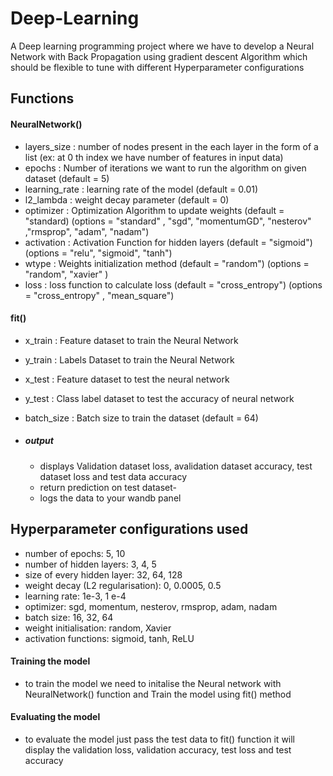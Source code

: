 

# Deep-Learning


A Deep learning programming project where we have to develop a Neural Network with Back Propagation using gradient descent Algorithm which should be flexible to tune with different Hyperparameter configurations

## Functions 
#### NeuralNetwork() 
- layers_size : number of nodes present in the each layer in the form of a list (ex: at 0 th index we have number of features in input data)
- epochs : Number of iterations we want to run the algorithm on given dataset (default = 5)
- learning_rate : learning rate of the model (default = 0.01)
- l2_lambda : weight decay parameter (default = 0)
- optimizer : Optimization Algorithm to update weights (default = "standard) (options = "standard" , "sgd", "momentumGD", "nesterov" ,"rmsprop", "adam", "nadam")
- activation : Activation Function for hidden layers (default = "sigmoid") (options = "relu", "sigmoid", "tanh")
- wtype : Weights initialization method (default = "random") (options = "random", "xavier" )
- loss : loss function to calculate loss (default = "cross_entropy") (options = "cross_entropy" , "mean_square")

#### fit()
 - x_train : Feature dataset to train the Neural Network
 - y_train : Labels Dataset to train the Neural Network
 - x_test  : Feature dataset to test the neural network
 - y_test  : Class label dataset to test the accuracy of neural network
 - batch_size : Batch size to train the dataset (default = 64)
 
 - ##### output
   - displays Validation dataset loss, avalidation dataset accuracy, test dataset loss and test data accuracy
   - return prediction on test dataset-
   - logs the data to your wandb panel
   
## Hyperparameter configurations used
 - number of epochs: 5, 10
 - number of hidden layers:  3, 4, 5
 - size of every hidden layer:  32, 64, 128
 - weight decay (L2 regularisation): 0, 0.0005,  0.5
 - learning rate: 1e-3, 1 e-4 
 - optimizer:  sgd, momentum, nesterov, rmsprop, adam, nadam
 - batch size: 16, 32, 64
 - weight initialisation: random, Xavier
 - activation functions: sigmoid, tanh, ReLU 

#### Training the model
 - to train the model we need to initalise the Neural network with NeuralNetwork() function and Train the model using fit() method
 
#### Evaluating the model
 - to evaluate the model just pass the test data to fit() function it will display the validation loss, validation accuracy, test loss and test accuracy
